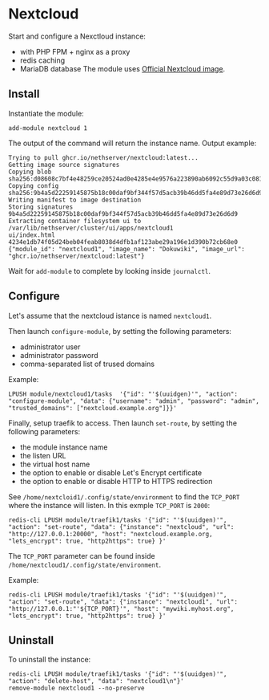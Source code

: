 # Nextcloud

Start and configure a Nexctloud instance:
- with PHP FPM + nginx as a proxy
- redis caching
- MariaDB database
The module uses [Official Nextcloud image](https://hub.docker.com/_/nextcloud).

## Install

Instantiate the module:
```
add-module nextcloud 1
```

The output of the command will return the instance name.
Output example:
```
Trying to pull ghcr.io/nethserver/nextcloud:latest...
Getting image source signatures
Copying blob sha256:d08608c7bf4e48259ce20524ad0e4285e4e9576a223890ab6092c55d9a03c081
Copying config sha256:9b4a5d22259145875b18c00daf9bf344f57d5acb39b46dd5fa4e89d73e26d6d9
Writing manifest to image destination
Storing signatures
9b4a5d22259145875b18c00daf9bf344f57d5acb39b46dd5fa4e89d73e26d6d9
Extracting container filesystem ui to /var/lib/nethserver/cluster/ui/apps/nextcloud1
ui/index.html
4234e1db74f05d24beb04feab8038d4dfb1af123abe29a196e1d390b72cb68e0
{"module_id": "nextcloud1", "image_name": "Dokuwiki", "image_url": "ghcr.io/nethserver/nextcloud:latest"}
```

Wait for `add-module` to complete by looking inside `journalctl`.

## Configure

Let's assume that the nextcloud istance is named `nextcloud1`.

Then launch `configure-module`, by setting the following parameters:
- administrator user
- administrator password
- comma-separated list of trused domains

Example:
```
LPUSH module/nextcloud1/tasks  '{"id": "'$(uuidgen)'", "action": "configure-module", "data": {"username": "admin", "password": "admin", "trusted_domains": ["nextcloud.example.org"]}}'
```

Finally, setup traefik to access.
Then launch `set-route`, by setting the following parameters:
- the module instance name
- the listen URL
- the virtual host name
- the option to enable or disable Let's Encrypt certificate
- the option to enable or disable HTTP to HTTPS redirection

See `/home/nextcloid1/.config/state/environment` to find the `TCP_PORT` where the instance will listen. In this exmple `TCP_PORT` is `2000`:
```
redis-cli LPUSH module/traefik1/tasks '{"id": "'$(uuidgen)'", "action": "set-route", "data": {"instance": "nextcloud", "url": "http://127.0.0.1:20000", "host": "nextcloud.example.org, "lets_encrypt": true, "http2https": true} }'
```

The `TCP_PORT` parameter can be found inside `/home/nextcloud1/.config/state/environment`.

Example:
```
redis-cli LPUSH module/traefik1/tasks '{"id": "'$(uuidgen)'", "action": "set-route", "data": {"instance": "nextcloud1", "url": "http://127.0.0.1:"'${TCP_PORT}'", "host": "mywiki.myhost.org", "lets_encrypt": true, "http2https": true} }'
```

## Uninstall

To uninstall the instance:
```
redis-cli LPUSH module/traefik1/tasks '{"id": "'$(uuidgen)'", "action": "delete-host", "data": "nextcloud1\n"}'
remove-module nextcloud1 --no-preserve
```

